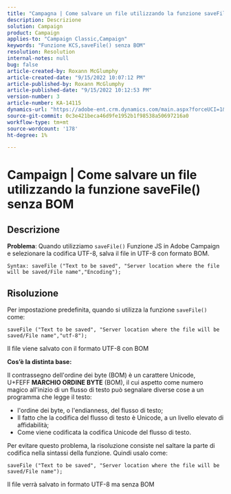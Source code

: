 ```yaml
---
title: "Campagna | Come salvare un file utilizzando la funzione saveFile() senza BOM"
description: Descrizione
solution: Campaign
product: Campaign
applies-to: "Campaign Classic,Campaign"
keywords: "Funzione KCS,saveFile() senza BOM"
resolution: Resolution
internal-notes: null
bug: false
article-created-by: Roxann McGlumphy
article-created-date: "9/15/2022 10:07:12 PM"
article-published-by: Roxann McGlumphy
article-published-date: "9/15/2022 10:12:53 PM"
version-number: 3
article-number: KA-14115
dynamics-url: "https://adobe-ent.crm.dynamics.com/main.aspx?forceUCI=1&pagetype=entityrecord&etn=knowledgearticle&id=5605e9bc-4235-ed11-9db1-00224808679b"
source-git-commit: 0c3e421beca46d9fe1952b1f98538a50697216a0
workflow-type: tm+mt
source-wordcount: '178'
ht-degree: 1%

---
```


# Campaign | Come salvare un file utilizzando la funzione saveFile() senza BOM

## Descrizione


<b>Problema</b>: Quando utilizziamo `saveFile()` Funzione JS in Adobe Campaign e selezionare la codifica UTF-8, salva il file in UTF-8 con formato BOM.


```
Syntax: saveFile ("Text to be saved", "Server location where the file will be saved/File name","Encoding");
```



## Risoluzione


Per impostazione predefinita, quando si utilizza la funzione `saveFile()` come:


```
saveFile ("Text to be saved", "Server location where the file will be saved/File name","utf-8");
```


Il file viene salvato con il formato UTF-8 con BOM

<b>Cos’è la distinta base: </b>

Il contrassegno dell&#39;ordine dei byte (BOM) è un carattere Unicode, U+FEFF <b>MARCHIO ORDINE BYTE</b> (BOM), il cui aspetto come numero magico all&#39;inizio di un flusso di testo può segnalare diverse cose a un programma che legge il testo:

- l&#39;ordine dei byte, o l&#39;endianness, del flusso di testo;
- Il fatto che la codifica del flusso di testo è Unicode, a un livello elevato di affidabilità;
- Come viene codificata la codifica Unicode del flusso di testo.


Per evitare questo problema, la risoluzione consiste nel saltare la parte di codifica nella sintassi della funzione. Quindi usalo come:


```
saveFile ("Text to be saved", "Server location where the file will be saved/File name");
```


Il file verrà salvato in formato UTF-8 ma senza BOM
